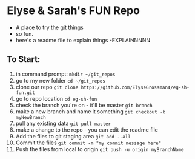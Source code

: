 # Elyse & Sarah's FUN Repo
- A place to try the git things
- so fun.
- here's a readme file to explain things
-EXPLAINNNNN

## To Start:
1. in command prompt: `mkdir ~/git_repos`
2. go to my new folder `cd ~/git_repos`
3. clone our repo `git clone https://github.com/ElyseGrossman4/eg-sh-fun.git`
3. go to repo location `cd eg-sh-fun`
4. check the branch you're on - it'll be master `git branch`
5. make a new branch and name it something `git checkout -b myNewBranch`
6. pull any existing data `git pull master`
7. make a change to the repo - you can edit the readme file
8. Add the files to git staging area `git add --all`
9. Commit the files `git commit -m "my commit message here"`
10. Push the files from local to origin `git push -u origin myBranchName`
